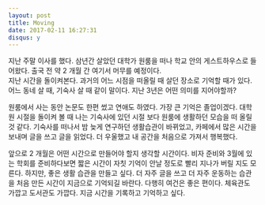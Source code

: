 ```yaml
---
layout: post
title: Moving  
date: 2017-02-11 16:27:31
disqus: y
---
```

지난 주말 이사를 했다. 삼년간 살았던 대학가 원룸을 떠나 학교 안의 게스트하우스로 들어왔다.  출국 전 약 2 개월 간 여기서 머무를 예정이다.  
지난 시간을 돌이켜본다. 과거의 어느 시점을 떠올릴 때 살던 장소로 기억할 때가 있다. 어느 동네 살 때, 기숙사 살 때 같이 말이다. 지난 3년은 어떤 의미를 지어야할까? 

원룸에서 사는 동안 논문도 한편 썼고 연애도 하였다. 가장 큰 기억은 졸업이겠다.  대학원 시절을 돌이켜 볼 때 나는 기숙사에 있던 시절 보다 원룸에 생활하던 모습을 떠 올릴 것 같다. 기숙사를 떠나서 밤 늦게 연구하던 생활습관이 바뀌었고, 카페에서 많은 시간을 보내며 글을 쓰고 글을 읽었다. 더 우울했고 내 공간을 처음으로 가져서 행복했다. 

앞으로 2 개월은 어떤 시간으로 만들어야 할지 생각할 시간이다. 비자 준비와 3월에 있는 학회를 준비하다보면 짧은 시간이 자칫 기억이 안날 정도로 빨리 지나가 버릴 지도 모른다. 하지만, 좋은 생활 습관을 만들고 싶다. 더 자주 글을 쓰고 더 자주 운동하는 습관을 처음 만든 시간이 지금으로 기억되길 바란다. 다행히 여건은 좋은 편이다. 체육관도 가깝고 도서관도 가깝다.  지금 시간을 기록하고 기억하고 싶다.